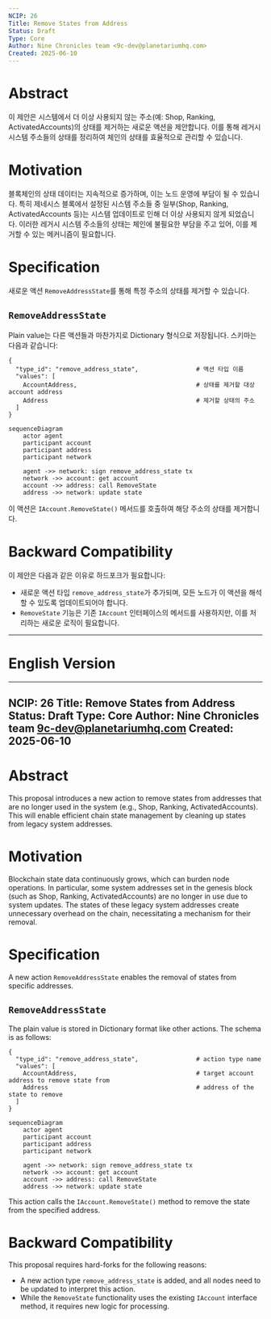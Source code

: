 ```yaml
---
NCIP: 26
Title: Remove States from Address
Status: Draft
Type: Core
Author: Nine Chronicles team <9c-dev@planetariumhq.com>
Created: 2025-06-10
---
```


# Abstract

이 제안은 시스템에서 더 이상 사용되지 않는 주소(예: Shop, Ranking, ActivatedAccounts)의 상태를 제거하는 새로운 액션을 제안합니다. 이를 통해 레거시 시스템 주소들의 상태를 정리하여 체인의 상태를 효율적으로 관리할 수 있습니다.

# Motivation

블록체인의 상태 데이터는 지속적으로 증가하며, 이는 노드 운영에 부담이 될 수 있습니다. 특히 제네시스 블록에서 설정된 시스템 주소들 중 일부(Shop, Ranking, ActivatedAccounts 등)는 시스템 업데이트로 인해 더 이상 사용되지 않게 되었습니다. 이러한 레거시 시스템 주소들의 상태는 체인에 불필요한 부담을 주고 있어, 이를 제거할 수 있는 메커니즘이 필요합니다.

# Specification

새로운 액션 `RemoveAddressState`를 통해 특정 주소의 상태를 제거할 수 있습니다.

## `RemoveAddressState`

Plain value는 다른 액션들과 마찬가지로 Dictionary 형식으로 저장됩니다. 스키마는 다음과 같습니다:

```
{
  "type_id": "remove_address_state",                # 액션 타입 이름
  "values": [
    AccountAddress,                                 # 상태를 제거할 대상 account address
    Address                                         # 제거할 상태의 주소
  ]
}
```

```mermaid
sequenceDiagram
    actor agent
    participant account
    participant address
    participant network

    agent ->> network: sign remove_address_state tx
    network ->> account: get account
    account ->> address: call RemoveState
    address ->> network: update state
```

이 액션은 `IAccount.RemoveState()` 메서드를 호출하여 해당 주소의 상태를 제거합니다.

# Backward Compatibility

이 제안은 다음과 같은 이유로 하드포크가 필요합니다:
- 새로운 액션 타입 `remove_address_state`가 추가되며, 모든 노드가 이 액션을 해석할 수 있도록 업데이트되어야 합니다.
- `RemoveState` 기능은 기존 `IAccount` 인터페이스의 메서드를 사용하지만, 이를 처리하는 새로운 로직이 필요합니다.

---

# English Version

---
NCIP: 26
Title: Remove States from Address
Status: Draft
Type: Core
Author: Nine Chronicles team <9c-dev@planetariumhq.com>
Created: 2025-06-10
---

# Abstract

This proposal introduces a new action to remove states from addresses that are no longer used in the system (e.g., Shop, Ranking, ActivatedAccounts). This will enable efficient chain state management by cleaning up states from legacy system addresses.

# Motivation

Blockchain state data continuously grows, which can burden node operations. In particular, some system addresses set in the genesis block (such as Shop, Ranking, ActivatedAccounts) are no longer in use due to system updates. The states of these legacy system addresses create unnecessary overhead on the chain, necessitating a mechanism for their removal.

# Specification

A new action `RemoveAddressState` enables the removal of states from specific addresses.

## `RemoveAddressState`

The plain value is stored in Dictionary format like other actions. The schema is as follows:

```
{
  "type_id": "remove_address_state",                # action type name
  "values": [
    AccountAddress,                                 # target account address to remove state from
    Address                                         # address of the state to remove
  ]
}
```

```mermaid
sequenceDiagram
    actor agent
    participant account
    participant address
    participant network

    agent ->> network: sign remove_address_state tx
    network ->> account: get account
    account ->> address: call RemoveState
    address ->> network: update state
```

This action calls the `IAccount.RemoveState()` method to remove the state from the specified address.

# Backward Compatibility

This proposal requires hard-forks for the following reasons:
- A new action type `remove_address_state` is added, and all nodes need to be updated to interpret this action.
- While the `RemoveState` functionality uses the existing `IAccount` interface method, it requires new logic for processing.
